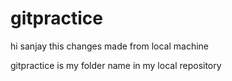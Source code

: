 # gitpractice
hi sanjay this changes made from local machine 

gitpractice is my folder name in my local repository
